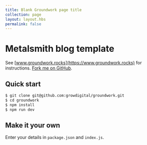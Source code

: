 ```yaml
---
title: Blank Groundwork page title
collection: page
layout: layout.hbs
permalink: false
---
```


# Metalsmith blog template

See [www.groundwork.rocks](https://www.groundwork.rocks) for instructions. [Fork me on GitHub](https://github.com/growdigital/groundwork).

## Quick start

```bash
$ git clone git@github.com:growdigital/groundwork.git
$ cd groundwork
$ npm install
$ npm run dev
```

## Make it your own

Enter your details in `package.json` and `index.js`.
